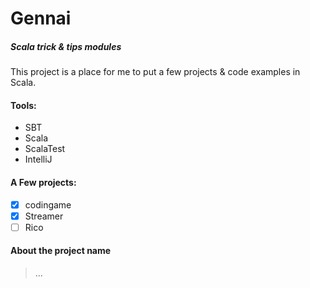 # Gennai
##### Scala trick &amp; tips modules    

This project is a place for me to put a few projects & code examples in Scala.

#### Tools:
- SBT
- Scala 
- ScalaTest
- IntelliJ
 
#### A Few projects:
- [X] codingame
- [X] Streamer
- [ ] Rico

#### About the project name
>...

